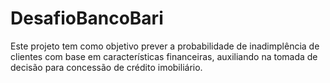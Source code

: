 # DesafioBancoBari
Este projeto tem como objetivo prever a probabilidade de inadimplência de clientes com base em características financeiras, auxiliando na tomada de decisão para concessão de crédito imobiliário.
